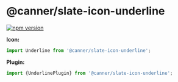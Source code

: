 # @canner/slate-icon-underline

[![npm version](https://badge.fury.io/js/%40canner%2Fslate-icon-underline.svg)](https://badge.fury.io/js/%40canner%2Fslate-icon-underline)

**Icon:**

```js
import Underline from '@canner/slate-icon-underline';
```

**Plugin:**

```js
import {UnderlinePlugin} from '@canner/slate-icon-underline';
```
